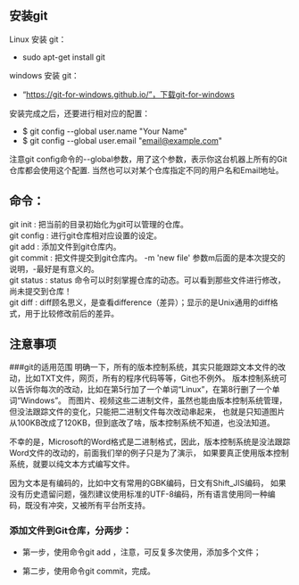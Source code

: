 ## 安装git
Linux 安装 git：  
* sudo apt-get install git

windows 安装 git：  
* “https://git-for-windows.github.io/”，下载git-for-windows

安装完成之后，还要进行相对应的配置：  
* $ git config --global user.name "Your Name"
* $ git config --global user.email "email@example.com"

注意git config命令的--global参数，用了这个参数，表示你这台机器上所有的Git仓库都会使用这个配置.
当然也可以对某个仓库指定不同的用户名和Email地址。


## 命令：
git init : 把当前的目录初始化为git可以管理的仓库。  
git config : 进行git仓库相对应设置的设定。  
git add : 添加文件到git仓库内。  
git commit : 把文件提交到git仓库内。 -m 'new file'  参数m后面的是本次提交的说明，-最好是有意义的。  
git status : status 命令可以时刻掌握仓库的动态。可以看到那些文件进行修改，尚未提交到仓库！  
git diff : diff顾名思义，是查看difference（差异）；显示的是Unix通用的diff格式，用于比较修改前后的差异。  





注意事项
---
###git的适用范围
明确一下，所有的版本控制系统，其实只能跟踪文本文件的改动，比如TXT文件，网页，所有的程序代码等等，Git也不例外。
版本控制系统可以告诉你每次的改动，比如在第5行加了一个单词“Linux”，在第8行删了一个单词“Windows”。
而图片、视频这些二进制文件，虽然也能由版本控制系统管理，但没法跟踪文件的变化，只能把二进制文件每次改动串起来，
也就是只知道图片从100KB改成了120KB，但到底改了啥，版本控制系统不知道，也没法知道。

不幸的是，Microsoft的Word格式是二进制格式，因此，版本控制系统是没法跟踪Word文件的改动的，前面我们举的例子只是为了演示，
如果要真正使用版本控制系统，就要以纯文本方式编写文件。

因为文本是有编码的，比如中文有常用的GBK编码，日文有Shift_JIS编码，
如果没有历史遗留问题，强烈建议使用标准的UTF-8编码，所有语言使用同一种编码，既没有冲突，又被所有平台所支持。


### 添加文件到Git仓库，分两步：

* 第一步，使用命令git add <file>，注意，可反复多次使用，添加多个文件；

* 第二步，使用命令git commit，完成。



